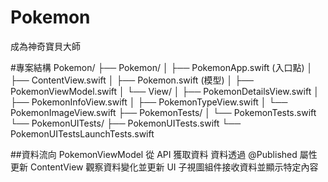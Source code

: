 # Pokemon
成為神奇寶貝大師

#專案結構
Pokemon/
├── Pokemon/
│   ├── PokemonApp.swift (入口點)
│   ├── ContentView.swift
│   ├── Pokemon.swift (模型)
│   ├── PokemonViewModel.swift
│   └── View/
│       ├── PokemonDetailsView.swift
│       ├── PokemonInfoView.swift
│       ├── PokemonTypeView.swift
│       └── PokemonImageView.swift
├── PokemonTests/
│   └── PokemonTests.swift
└── PokemonUITests/
    ├── PokemonUITests.swift
    └── PokemonUITestsLaunchTests.swift

##資料流向
PokemonViewModel 從 API 獲取資料
資料透過 @Published 屬性更新
ContentView 觀察資料變化並更新 UI
子視圖組件接收資料並顯示特定內容


